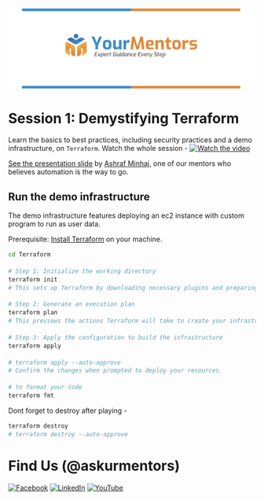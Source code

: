 <div align="center">

![banner](docs/banner.png)

</div>

# Session 1: Demystifying Terraform  
Learn the basics to best practices, including security practices and a demo infrastructure, on `Terraform`. Watch the whole session -
[![Watch the video](https://img.youtube.com/vi/VztB8X2Vy0s/0.jpg)](https://www.youtube.com/watch?v=VztB8X2Vy0s)


[See the presentation slide](docs/demystifying-tf-ashraf-minhaj.pptx) by [Ashraf Minhaj](https://www.linkedin.com/in/ashraf-minhaj/), one of our mentors who believes automation is the way to go.  

## Run the demo infrastructure  
The demo infrastructure features deploying an ec2 instance with custom program to run as user data. 

Prerequisite: [Install Terraform](https://developer.hashicorp.com/terraform/tutorials/aws-get-started/install-cli) on your machine. 

```bash
cd Terraform

# Step 1: Initialize the working directory
terraform init
# This sets up Terraform by downloading necessary plugins and preparing the environment.

# Step 2: Generate an execution plan
terraform plan
# This previews the actions Terraform will take to create your infrastructure.

# Step 3: Apply the configuration to build the infrastructure
terraform apply

# terraform apply --auto-approve
# Confirm the changes when prompted to deploy your resources.

# to format your code 
terraform fmt
```

Dont forget to destroy after playing -
```bash
terraform destroy
# terraform destroy --auto-approve
```

# Find Us (@askurmentors)
[![Facebook](https://img.shields.io/badge/Facebook-%231877F2.svg?style=for-the-badge&logo=facebook&logoColor=white)](https://www.facebook.com/askurmentors)
[![LinkedIn](https://img.shields.io/badge/LinkedIn-%230077B5.svg?style=for-the-badge&logo=linkedin&logoColor=white)](https://www.linkedin.com/company/askurmentors/)
[![YouTube](https://img.shields.io/badge/YouTube-%23FF0000.svg?style=for-the-badge&logo=youtube&logoColor=white)](https://www.youtube.com/@ask.yourmentors)
